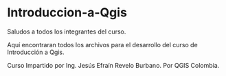 # Introduccion-a-Qgis
Saludos a todos los integrantes del curso.

Aquí encontraran todos los archivos para el desarrollo del curso de Introducción a Qgis.

Curso Impartido por Ing. Jesús Efraín Revelo Burbano.
Por QGIS Colombia.
